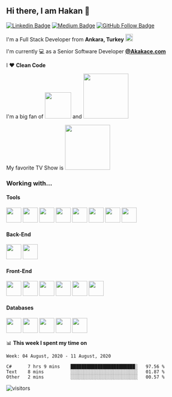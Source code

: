 ## Hi there, I am Hakan 👋

[![Linkedin Badge](https://img.shields.io/badge/-Linkedin-blue?style=flat&logo=Linkedin&logoColor=white&link=https://www.linkedin.com/in/hgunay/)](https://www.linkedin.com/in/hgunay/) [![Medium Badge](https://img.shields.io/badge/-Medium-black?style=flat&logo=Medium&logoColor=white&link=https://medium.com/@hakangunay)](https://medium.com/@hakangunay) [![GitHub Follow Badge](https://img.shields.io/github/followers/hgunay?label=follow&style=social)](https://github.com/hgunay)

I'm a Full Stack Developer from  **Ankara, Turkey** <img src="https://raw.githubusercontent.com/hgunay/hgunay/master/images/turkiye.png" width="20" />

I'm currently :computer: as a Senior Software Developer **[@Akakace.com](https://www.akakce.com)**

I :heart: **Clean Code** 

I'm a big fan of <img src="https://raw.githubusercontent.com/hgunay/hgunay/master/images/starwars.png" width="70" /> and <img src="https://raw.githubusercontent.com/hgunay/hgunay/master/images/lotr.png" width="120" />

My favorite TV Show is <img src="https://raw.githubusercontent.com/hgunay/hgunay/master/images/poi.png" width="120" />

### Working with...

#### Tools

<img src="https://raw.githubusercontent.com/hgunay/hgunay/master/images/vs.png" width="40" /> <img src="https://raw.githubusercontent.com/hgunay/hgunay/master/images/vscode.png" width="40" /> <img src="https://raw.githubusercontent.com/hgunay/hgunay/master/images/azure.png" width="40" /> <img src="https://raw.githubusercontent.com/hgunay/hgunay/master/images/docker.png" width="40" /> <img src="https://raw.githubusercontent.com/hgunay/hgunay/master/images/git.png" width="40" /> <img src="https://raw.githubusercontent.com/hgunay/hgunay/master/images/github.png" width="40" /> <img src="https://raw.githubusercontent.com/hgunay/hgunay/master/images/jetbrains.png" width="40" /> <img src="https://raw.githubusercontent.com/hgunay/hgunay/master/images/telerik.png" width="40" />

#### Back-End

<img src="https://raw.githubusercontent.com/hgunay/hgunay/master/images/csharp.png" width="40" /> <img src="https://raw.githubusercontent.com/hgunay/hgunay/master/images/python.png" width="40" />

#### Front-End

<img src="https://raw.githubusercontent.com/hgunay/hgunay/master/images/html.png" width="40" /> <img src="https://raw.githubusercontent.com/hgunay/hgunay/master/images/css.png" width="40" /> <img src="https://raw.githubusercontent.com/hgunay/hgunay/master/images/javascript.png" width="40" /> <img src="https://raw.githubusercontent.com/hgunay/hgunay/master/images/bootstrap.png" width="40" /> <img src="https://raw.githubusercontent.com/hgunay/hgunay/master/images/angular.png" width="40" /> <img src="https://raw.githubusercontent.com/hgunay/hgunay/master/images/typescript.png" width="40" /> 

#### Databases

<img src="https://raw.githubusercontent.com/hgunay/hgunay/master/images/mssql.png" width="40" /> <img src="https://raw.githubusercontent.com/hgunay/hgunay/master/images/postgresql.png" width="40" /> <img src="https://raw.githubusercontent.com/hgunay/hgunay/master/images/mongo.png" width="40" /> <img src="https://raw.githubusercontent.com/hgunay/hgunay/master/images/redis.png" width="40" /> <img src="https://raw.githubusercontent.com/hgunay/hgunay/master/images/elasticsearch.png" width="40" />

📊 **This week I spent my time on**
<!--START_SECTION:waka-->
```text
Week: 04 August, 2020 - 11 August, 2020

C#      7 hrs 9 mins    ████████████████████████░   97.56 % 
Text    8 mins          ░░░░░░░░░░░░░░░░░░░░░░░░░   01.87 % 
Other   2 mins          ░░░░░░░░░░░░░░░░░░░░░░░░░   00.57 %
```
<!--END_SECTION:waka-->

![visitors](https://visitor-badge.laobi.icu/badge?page_id=hgunay)
